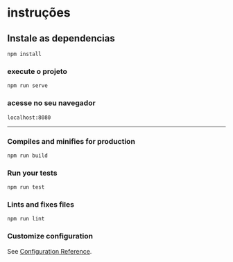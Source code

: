 # instruções

## Instale as dependencias
```
npm install
```

### execute o projeto
```
npm run serve
```

### acesse no seu navegador
```
localhost:8080
```
----------------------------------------


### Compiles and minifies for production
```
npm run build
```

### Run your tests
```
npm run test
```

### Lints and fixes files
```
npm run lint
```

### Customize configuration
See [Configuration Reference](https://cli.vuejs.org/config/).
